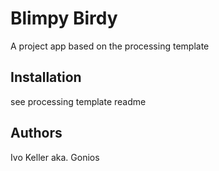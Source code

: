 # Blimpy Birdy

A project app based on the processing template

## Installation

see processing template readme

## Authors
Ivo Keller aka. Gonios
